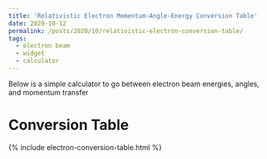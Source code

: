 ```yaml
---
title: 'Relativistic Electron Momentum-Angle-Energy Conversion Table'
date: 2020-10-12
permalink: /posts/2020/10/relativistic-electron-conversion-table/
tags:
  - electron beam 
  - widget
  - calculator
---
```


Below is a simple calculator to go between electron beam energies, angles, and momentum transfer

Conversion Table
======
<div id="html" markdown="0">
{% include electron-conversion-table.html %}
</div>
